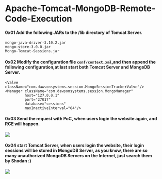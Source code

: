 # Apache-Tomcat-MongoDB-Remote-Code-Execution

#### 0x01 Add the following JARs to the /lib directory of Tomcat Server.

```
mongo-java-driver-3.10.2.jar
mongo-store-3.0.0.jar
Mongo-Tomcat-Sessions.jar
```

#### 0x02 Modify the configuration file `` conf/context.xml ``,and then append the following configuration,at last start both Tomcat Server and MongoDB Server.

```
<Valve className="com.dawsonsystems.session.MongoSessionTrackerValve"/>
<Manager className="com.dawsonsystems.session.MongoManager" 
         host="127.0.0.1" 
         port="27017" 
         database="sessions" 
         maxInactiveInterval="84"/>
```

#### 0x03 Send the request with PoC, when users login the website again, and RCE will happen.

<img src="https://github.com/pyn3rd/Apache-Tomcat-MongoDB-Remote-Code-Execution/blob/master/tomcat-mongo.gif">

#### 0x04 start Tomcat Server, when users login the website, their login sessions will be stored in MongoDB Server, as you know, there are so many unauthorized MongoDB Servers on the Internet, just search them by Shodan :)
<img src="https://github.com/pyn3rd/Apache-Tomcat-MongoDB-Remote-Code-Execution/blob/master/shodan.png">

